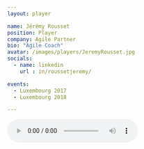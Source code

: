 ```yaml
---
layout: player

name: Jérémy Rousset
position: Player
company: Agile Partner
bio: "Agile Coach"
avatar: /images/players/JeremyRousset.jpg
socials:
  - name: linkedin
    url : in/roussetjeremy/

events:
  - Luxembourg 2017
  - Luxembourg 2018

---
```


<audio controls>
  <source src="/files/soundbites/2017-03/170324-JeremyRousset.m4a" type="audio/mpeg">
  Your browser does not support the audio tag.
</audio>
